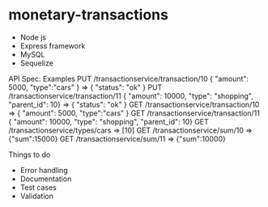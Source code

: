 # monetary-transactions
- Node js 
- Express framework
- MySQL
- Sequelize

API Spec:
Examples
PUT /transactionservice/transaction/10 { "amount": 5000, "type":"cars" } => { "status": "ok" }
PUT /transactionservice/transaction/11 { "amount": 10000, "type": "shopping", "parent_id": 10} => { "status": "ok" }
GET /transactionservice/transaction/10 => { "amount": 5000, "type":"cars" }
GET /transactionservice/transaction/11 { "amount": 10000, "type": "shopping", "parent_id": 10}
GET /transactionservice/types/cars => [10]
GET /transactionservice/sum/10 => {"sum":15000} 
GET /transactionservice/sum/11 => {"sum":10000}


Things to do
- Error handling
- Documentation
- Test cases
- Validation